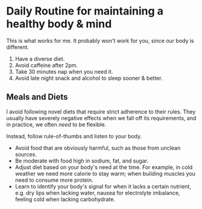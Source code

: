 Daily Routine for maintaining a healthy body & mind
========

This is what works for me. It probably won't work for you, since our body is different.

1. Have a diverse diet.
2. Avoid caffeine after 2pm.
3. Take 30 minutes nap when you need it.
4. Avoid late night snack and alcohol to sleep sooner & better.

## Meals and Diets

I avoid following novel diets that require strict adherence to their rules. They usually have severely negative effects when we fall off its requirements, and in practice, we often _need_ to be flexible.

Instead, follow rule-of-thumbs and listen to your body.

- Avoid food that are obviously harmful, such as those from unclean sources.
- Be moderate with food high in sodium, fat, and sugar.
- Adjust diet based on your body's need at the time. For example, in cold weather we need more calorie to stay warm; when building muscles you need to consume more protein.
- Learn to identify your body's signal for when it lacks a certain nutrient, e.g. dry lips when lacking water, nausea for electrolyte imbalance, feeling cold when lacking carbohydrate.
